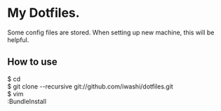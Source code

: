# My Dotfiles.
Some config files are stored.
When setting up new machine, this will be helpful.

## How to use
  $ cd  
  $ git clone --recursive git://github.com/iwashi/dotfiles.git  
  $ vim  
    :BundleInstall  

